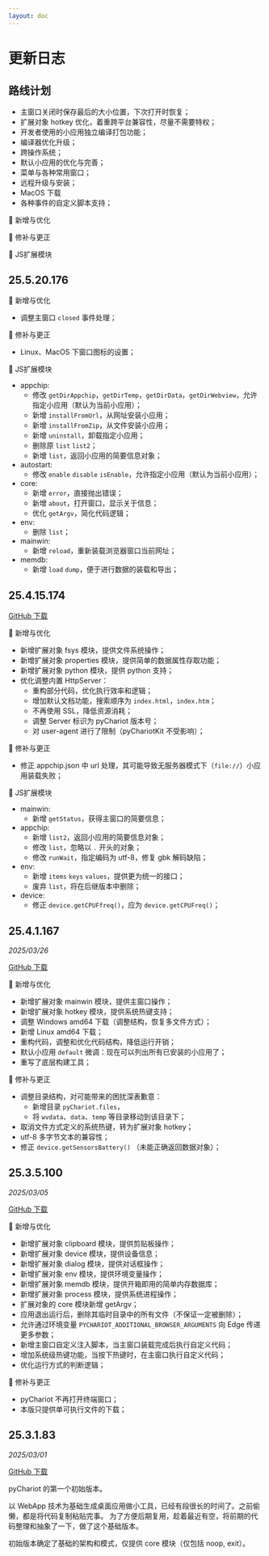 ```yaml
---
layout: doc
---
```


# 更新日志

## 路线计划

- 主窗口关闭时保存最后的大小位置，下次打开时恢复；
- 扩展对象 hotkey 优化，着重跨平台兼容性，尽量不需要特权；
- 开发者使用的小应用独立编译打包功能；
- 编译器优化升级；
- 跨操作系统；
- 默认小应用的优化与完善；
- 菜单与各种常用窗口；
- 远程升级与安装；
- MacOS 下载
- 各种事件的自定义脚本支持；

🚀 新增与优化

🐞 修补与更正

🔧 JS扩展模块

## 25.5.20.176

[//]: # ([GitHub 下载]&#40;https://github.com/Chanix/pyChariot/releases/tag/v25.4.15.174&#41;)

🚀 新增与优化

- 调整主窗口 `closed` 事件处理；

🐞 修补与更正

- Linux、MacOS 下窗口图标的设置；

🔧 JS扩展模块

- appchip:
    - 修改 `getDirAppchip`，`getDirTemp`，`getDirData`，`getDirWebview`，允许指定小应用（默认为当前小应用）；
    - 新增 `installFromUrl`，从网址安装小应用；
    - 新增 `installFromZip`，从文件安装小应用；
    - 新增 `uninstall`，卸载指定小应用；
    - 删除原 `list` `list2`；
    - 新增 `list`，返回小应用的简要信息对象；
- autostart:
    - 修改 `enable` `disable` `isEnable`，允许指定小应用（默认为当前小应用）；
- core:
    - 新增 `error`，直接抛出错误；
    - 新增 `about`，打开窗口，显示关于信息；
    - 优化 `getArgv`，简化代码逻辑；
- env:
    - 删除 `list`；
- mainwin:
    - 新增 `reload`，重新装载浏览器窗口当前网址；
- memdb:
    - 新增 `load` `dump`，便于进行数据的装载和导出；

## 25.4.15.174

[GitHub 下载](https://github.com/Chanix/pyChariot/releases/tag/v25.4.15.174)

🚀 新增与优化

- 新增扩展对象 fsys 模块，提供文件系统操作；
- 新增扩展对象 properties 模块，提供简单的数据属性存取功能；
- 新增扩展对象 python 模块，提供 python 支持；
- 优化调整内置 HttpServer：
    - 重构部分代码，优化执行效率和逻辑；
    - 增加默认文档功能，搜索顺序为 `index.html`，`index.htm`；
    - 不再使用 SSL，降低资源消耗；
    - 调整 Server 标识为 pyChariot 版本号；
    - 对 user-agent 进行了限制（pyChariotKit 不受影响）；

🐞 修补与更正

- 修正 appchip.json 中 url 处理，其可能导致无服务器模式下（`file://`）小应用装载失败；

🔧 JS扩展模块

- mainwin:
    - 新增 `getStatus`，获得主窗口的简要信息；
- appchip:
    - 新增 `list2`，返回小应用的简要信息对象；
    - 修改 `list`，忽略以 `.` 开头的对象；
    - 修改 `runWait`，指定编码为 utf-8，修复 gbk 解码缺陷；
- env:
    - 新增 `items` `keys` `values`，提供更为统一的接口；
    - 废弃 `list`，将在后继版本中删除；
- device:
    - 修正 `device.getCPUFfreq()`，应为 `device.getCPUFreq()`；

## 25.4.1.167

*2025/03/26*

[GitHub 下载](https://github.com/Chanix/pyChariot/releases/tag/v25.3.5.100)

🚀 新增与优化

- 新增扩展对象 mainwin 模块，提供主窗口操作；
- 新增扩展对象 hotkey 模块，提供系统热键支持；
- 调整 Windows amd64 下载（调整结构，恢复多文件方式）；
- 新增 Linux amd64 下载；
- 重构代码，调整和优化代码结构，降低运行开销；
- 默认小应用 `default` 微调：现在可以列出所有已安装的小应用了；
- 重写了底层构建工具；

🐞 修补与更正

- 调整目录结构，对可能带来的困扰深表歉意：
    - 新增目录 `pyChariot.files`，
    - 将 `wvdata`、`data`、`temp` 等目录移动到该目录下；
- 取消文件方式定义的系统热键，转为扩展对象 hotkey；
- utf-8 多字节文本的兼容性；
- 修正 `device.getSensorsBattery()` （未能正确返回数据对象）；

## 25.3.5.100

*2025/03/05*

[GitHub 下载](https://github.com/Chanix/pyChariot/releases/tag/v25.3.5.100)

🚀 新增与优化

- 新增扩展对象 clipboard 模块，提供剪贴板操作；
- 新增扩展对象 device 模块，提供设备信息；
- 新增扩展对象 dialog 模块，提供对话框操作；
- 新增扩展对象 env 模块，提供环境变量操作；
- 新增扩展对象 memdb 模块，提供开箱即用的简单内存数据库；
- 新增扩展对象 process 模块，提供系统进程操作；
- 扩展对象的 core 模块新增 getArgv；
- 应用退出运行后，删除其临时目录中的所有文件（不保证一定被删除）；
- 允许通过环境变量 `PYCHARIOT_ADDITIONAL_BROWSER_ARGUMENTS` 向 Edge 传递更多参数；
- 新增主窗口自定义注入脚本，当主窗口装载完成后执行自定义代码；
- 增加系统级热键功能，当按下热键时，在主窗口执行自定义代码；
- 优化运行方式的判断逻辑；

🐞 修补与更正

- pyChariot 不再打开终端窗口；
- 本版只提供单可执行文件的下载；

## 25.3.1.83

*2025/03/01*

[GitHub 下载](https://github.com/Chanix/pyChariot/releases/tag/v25.3.1.83)

pyChariot 的第一个初始版本。

以 WebApp 技术为基础生成桌面应用做小工具，已经有段很长的时间了。之前偷懒，都是将代码复制粘贴完事。
为了方便后期复用，趁着最近有空，将前期的代码整理和抽象了一下，做了这个基础版本。

初始版本确定了基础的架构和模式，仅提供 core 模块（仅包括 noop, exit）。


[//]: # (⚡🚀🐞)
